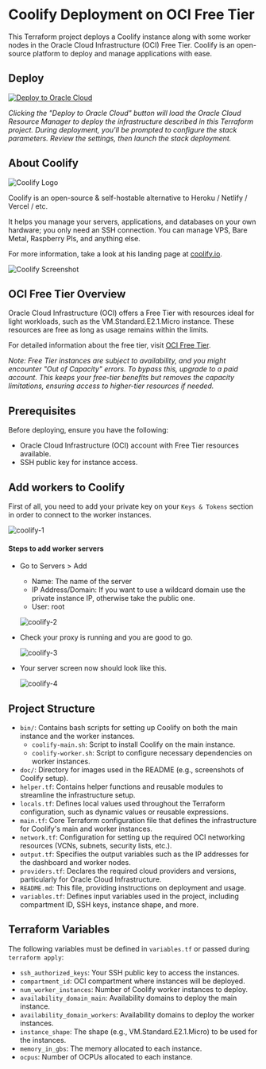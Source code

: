 # Coolify Deployment on OCI Free Tier

This Terraform project deploys a Coolify instance along with some worker nodes in the Oracle Cloud Infrastructure (OCI) Free Tier. Coolify is an open-source platform to deploy and manage applications with ease.

## Deploy

[![Deploy to Oracle Cloud](https://oci-resourcemanager-plugin.plugins.oci.oraclecloud.com/latest/deploy-to-oracle-cloud.svg)](https://cloud.oracle.com/resourcemanager/stacks/create?zipUrl=https://github.com/statickidz/coolify-oci-free/archive/refs/heads/main.zip)

*Clicking the "Deploy to Oracle Cloud" button will load the Oracle Cloud Resource Manager to deploy the infrastructure described in this Terraform project. During deployment, you'll be prompted to configure the stack parameters. Review the settings, then launch the stack deployment.*

## About Coolify

![Coolify Logo](doc/coolify-logo.png)

Coolify is an open-source & self-hostable alternative to Heroku / Netlify / Vercel / etc.

It helps you manage your servers, applications, and databases on your own hardware; you only need an SSH connection. You can manage VPS, Bare Metal, Raspberry PIs, and anything else.

For more information, take a look at his landing page at [coolify.io](https://coolify.io).

![Coolify Screenshot](doc/coolify-screenshot.webp)

## OCI Free Tier Overview

Oracle Cloud Infrastructure (OCI) offers a Free Tier with resources ideal for light workloads, such as the VM.Standard.E2.1.Micro instance. These resources are free as long as usage remains within the limits.

For detailed information about the free tier, visit [OCI Free Tier](https://www.oracle.com/cloud/free/).

*Note: Free Tier instances are subject to availability, and you might encounter "Out of Capacity" errors. To bypass this, upgrade to a paid account. This keeps your free-tier benefits but removes the capacity limitations, ensuring access to higher-tier resources if needed.*

## Prerequisites

Before deploying, ensure you have the following:
- Oracle Cloud Infrastructure (OCI) account with Free Tier resources available.
- SSH public key for instance access.

## Add workers to Coolify

First of all, you need to add your private key on your `Keys & Tokens` section in order to connect to the worker instances.

![coolify-1](doc/image-1.png)

#### Steps to add worker servers
- Go to Servers > Add
    - Name: The name of the server
    - IP Address/Domain: If you want to use a wildcard domain use the private instance IP, otherwise take the public one.
    - User: root

    ![coolify-2](doc/image-4.png)

- Check your proxy is running and you are good to go.

    ![coolify-3](doc/image-2.png)

- Your server screen now should look like this.

    ![coolify-4](doc/image-3.png)

## Project Structure

-   `bin/`: Contains bash scripts for setting up Coolify on both the main instance and the worker instances.
    -   `coolify-main.sh`: Script to install Coolify on the main instance.
    -   `coolify-worker.sh`: Script to configure necessary dependencies on worker instances.
-   `doc/`: Directory for images used in the README (e.g., screenshots of Coolify setup).
-   `helper.tf`: Contains helper functions and reusable modules to streamline the infrastructure setup.
-   `locals.tf`: Defines local values used throughout the Terraform configuration, such as dynamic values or reusable expressions.
-   `main.tf`: Core Terraform configuration file that defines the infrastructure for Coolify's main and worker instances.
-   `network.tf`: Configuration for setting up the required OCI networking resources (VCNs, subnets, security lists, etc.).
-   `output.tf`: Specifies the output variables such as the IP addresses for the dashboard and worker nodes.
-   `providers.tf`: Declares the required cloud providers and versions, particularly for Oracle Cloud Infrastructure.
-   `README.md`: This file, providing instructions on deployment and usage.
-   `variables.tf`: Defines input variables used in the project, including compartment ID, SSH keys, instance shape, and more.

## Terraform Variables

The following variables must be defined in `variables.tf` or passed during `terraform apply`:

- `ssh_authorized_keys`: Your SSH public key to access the instances.
- `compartment_id`: OCI compartment where instances will be deployed.
- `num_worker_instances`: Number of Coolify worker instances to deploy.
- `availability_domain_main`: Availability domains to deploy the main instance.
- `availability_domain_workers`: Availability domains to deploy the worker instances.
- `instance_shape`: The shape (e.g., VM.Standard.E2.1.Micro) to be used for the instances.
- `memory_in_gbs`: The memory allocated to each instance.
- `ocpus`: Number of OCPUs allocated to each instance.